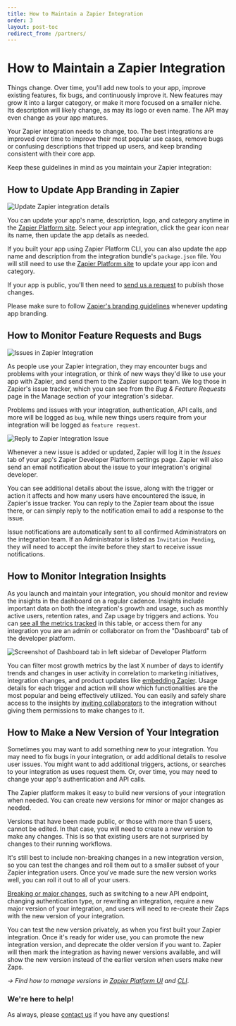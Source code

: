 ```yaml
---
title: How to Maintain a Zapier Integration
order: 3
layout: post-toc
redirect_from: /partners/
---
```


# How to Maintain a Zapier Integration

Things change. Over time, you'll add new tools to your app, improve existing features, fix bugs, and continuously improve it. New features may grow it into a larger category, or make it more focused on a smaller niche. Its description will likely change, as may its logo or even name. The API may even change as your app matures.

Your Zapier integration needs to change, too. The best integrations are improved over time to improve their most popular use cases, remove bugs or confusing descriptions that tripped up users, and keep branding consistent with their core app.

Keep these guidelines in mind as you maintain your Zapier integration:

## How to Update App Branding in Zapier

![Update Zapier integration details](https://cdn.zappy.app/21501f70d3d15a341e6dc7ea90690ee6.png)

You can update your app's name, description, logo, and category anytime in the [Zapier Platform site](https://zapier.com/app/developer). Select your app integration, click the gear icon near its name, then update the app details as needed.

If you built your app using Zapier Platform CLI, you can also update the app name and description from the integration bundle's `package.json` file. You will still need to use the [Zapier Platform site](https://zapier.com/app/developer) to update your app icon and category.

If your app is public, you'll then need to [send us a request](mailto:partners@zapier.com) to publish those changes.

Please make sure to follow [Zapier's branding guidelines](https://platform.zapier.com/partners/planning-guide) whenever updating app branding.

## How to Monitor Feature Requests and Bugs

![Issues in Zapier Integration](https://cdn.zappy.app/b986eef73a1558ee3e121cf5d985339a.png)

As people use your Zapier integration, they may encounter bugs and problems with your integration, or think of new ways they'd like to use your app with Zapier, and send them to the Zapier support team. We log those in Zapier's issue tracker, which you can see from the _Bug & Feature Requests_ page in the Manage section of your integration's sidebar.

Problems and issues with your integration, authentication, API calls, and more will be logged as `bug`, while new things users require from your integration will be logged as `feature request`.

![Reply to Zapier Integration Issue](https://cdn.zappy.app/a5808bdc70214728d0eac9f569f2d2e7.png)

Whenever a new issue is added or updated, Zapier will log it in the _Issues_ tab of your app's Zapier Developer Platform settings page. Zapier will also send an email notification about the issue to your integration's original developer.

You can see additional details about the issue, along with the trigger or action it affects and how many users have encountered the issue, in Zapier's issue tracker. You can reply to the Zapier team about the issue there, or can simply reply to the notification email to add a response to the issue.

Issue notifications are automatically sent to all confirmed Administrators on the integration team. If an Administrator is listed as `Invitation Pending`, they will need to accept the invite before they start to receive issue notifications.

## How to Monitor Integration Insights

As you launch and maintain your integration, you should monitor and review the insights in the dashboard on a regular cadence. Insights include important data on both the integration's growth and usage, such as monthly active users, retention rates, and Zap usage by triggers and actions. You can [see all the metrics tracked](https://platform.zapier.com/partners/integration-quality#integration-insights-definitions) in this table, or access them for any integration you are an admin or collaborator on from the "Dashboard" tab of the developer platform.

![Screenshot of Dashboard tab in left sidebar of Developer Platform](https://cdn.zappy.app/d7a53ee12f8fb94a44edbc0f8e3195ea.png)

You can filter most growth metrics by the last X number of days to identify trends and changes in user activity in correlation to marketing initiatives, integration changes, and product updates like [embedding Zapier](https://platform.zapier.com/embed/full-zapier-experience). Usage details for each trigger and action will show which functionalities are the most popular and being effectively utilized. You can easily and safely share access to the insights by [inviting collaborators](https://platform.zapier.com/quickstart/invite-team-member#collaborator) to the integration without giving them permissions to make changes to it.

## How to Make a New Version of Your Integration

Sometimes you may want to add something new to your integration. You may need to fix bugs in your integration, or add additional details to resolve user issues. You might want to add additional triggers, actions, or searches to your integration as uses request them. Or, over time, you may need to change your app's authentication and API calls.

The Zapier platform makes it easy to build new versions of your integration when needed. You can create new versions for minor or major changes as needed.

Versions that have been made public, or those with more than 5 users, cannot be edited. In that case, you will need to create a new version to make any changes. This is so that existing users are not surprised by changes to their running workflows.

It's still best to include non-breaking changes in a new integration version, so you can test the changes and roll them out to a smaller subset of your Zapier integration users. Once you've made sure the new version works well, you can roll it out to all of your users.

[Breaking or major changes](https://platform.zapier.com/docs/versions#what-is-a-breaking-change), such as switching to a new API endpoint, changing authentication type, or rewriting an integration, require a new major version of your integration, and users will need to re-create their Zaps with the new version of your integration.

You can test the new version privately, as when you first built your Zapier integration. Once it's ready for wider use, you can promote the new integration version, and deprecate the older version if you want to. Zapier will then mark the integration as having newer versions available, and will show the new version instead of the earlier version when users make new Zaps.

_→ Find how to manage versions in [Zapier Platform UI](https://platform.zapier.com/docs/versions) and [CLI](https://github.com/zapier/zapier-platform/blob/master/packages/cli/README.md#deploying-an-app-version)_.



### We're here to help!

As always, please [contact us](https://developer.zapier.com/contact) if you have any questions!
